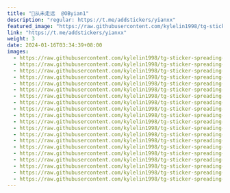 ```yaml
---
title: "🧸从未走远  @OByian1"
description: "regular: https://t.me/addstickers/yianxx"
featured_image: "https://raw.githubusercontent.com/kylelin1998/tg-sticker-spreading-worldwide-images/main/img/eaf26b4b-df3b-4972-9303-92e694954e6e.jpg"
link: "https://t.me/addstickers/yianxx"
weight: 3
date: 2024-01-16T03:34:39+08:00
images:
  - https://raw.githubusercontent.com/kylelin1998/tg-sticker-spreading-worldwide-images/main/img/eaf26b4b-df3b-4972-9303-92e694954e6e.jpg
  - https://raw.githubusercontent.com/kylelin1998/tg-sticker-spreading-worldwide-images/main/img/c729a23b-1e1c-483e-a1f7-9ccbdb2418ec.jpg
  - https://raw.githubusercontent.com/kylelin1998/tg-sticker-spreading-worldwide-images/main/img/2a958409-7f65-4149-ba61-49bd731b7211.jpg
  - https://raw.githubusercontent.com/kylelin1998/tg-sticker-spreading-worldwide-images/main/img/b0a2b943-1ef0-4397-98ca-d5b859fdf819.jpg
  - https://raw.githubusercontent.com/kylelin1998/tg-sticker-spreading-worldwide-images/main/img/4125ea46-dd17-49a4-a6e7-63ff41d4531b.jpg
  - https://raw.githubusercontent.com/kylelin1998/tg-sticker-spreading-worldwide-images/main/img/a8ebf99d-903c-40f1-9cbb-f28b334f976d.jpg
  - https://raw.githubusercontent.com/kylelin1998/tg-sticker-spreading-worldwide-images/main/img/b3b359cb-072f-4900-8753-cc9b1a51f5e4.jpg
  - https://raw.githubusercontent.com/kylelin1998/tg-sticker-spreading-worldwide-images/main/img/77df3c05-7523-4139-9d6c-8c888122ec22.jpg
  - https://raw.githubusercontent.com/kylelin1998/tg-sticker-spreading-worldwide-images/main/img/784ebd52-161b-413c-988b-f6f2b38e9660.jpg
  - https://raw.githubusercontent.com/kylelin1998/tg-sticker-spreading-worldwide-images/main/img/7fb1e2b8-a42d-4b2c-892c-1756c38bb98b.jpg
  - https://raw.githubusercontent.com/kylelin1998/tg-sticker-spreading-worldwide-images/main/img/feb0f598-ecc6-46ae-aea3-367f2d3da023.jpg
  - https://raw.githubusercontent.com/kylelin1998/tg-sticker-spreading-worldwide-images/main/img/217cef13-e848-4c83-acce-49a5103809d6.jpg
  - https://raw.githubusercontent.com/kylelin1998/tg-sticker-spreading-worldwide-images/main/img/a2eda9e4-2c76-41eb-a425-620e2dd67e82.jpg
  - https://raw.githubusercontent.com/kylelin1998/tg-sticker-spreading-worldwide-images/main/img/fe5cb8f1-fd80-432c-98c6-9216b15092e6.jpg
  - https://raw.githubusercontent.com/kylelin1998/tg-sticker-spreading-worldwide-images/main/img/2bafa36f-3ecf-4108-8c46-00257a10ea52.jpg
  - https://raw.githubusercontent.com/kylelin1998/tg-sticker-spreading-worldwide-images/main/img/4e4f85a3-c31b-4ab9-8f63-6af26a1c6f86.jpg
  - https://raw.githubusercontent.com/kylelin1998/tg-sticker-spreading-worldwide-images/main/img/2577e849-9af8-435f-a88c-60b1383492d2.jpg
  - https://raw.githubusercontent.com/kylelin1998/tg-sticker-spreading-worldwide-images/main/img/c34254b9-be14-4bba-a28d-9f9ea4c856f6.jpg
  - https://raw.githubusercontent.com/kylelin1998/tg-sticker-spreading-worldwide-images/main/img/a627da1c-ca9f-4dcc-83a3-e2603e0f233e.jpg
  - https://raw.githubusercontent.com/kylelin1998/tg-sticker-spreading-worldwide-images/main/img/f25e52fc-692b-417e-b595-7054eb9613bd.jpg
---
```

